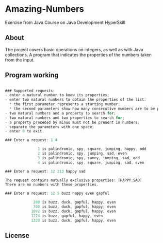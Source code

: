 
# Amazing-Numbers

Exercise from Java Course on Java Development HyperSkill

## About

The project covers basic operations on integers, as well as with Java collections.
A program that indicates the properties of the numbers taken from the input.


## Program working

```java

### Supported requests:
- enter a natural number to know its properties;
- enter two natural numbers to obtain the properties of the list:
  * the first parameter represents a starting number;
  * the second parameters show how many consecutive numbers are to be processed;
- two natural numbers and a property to search for;
- two natural numbers and two properties to search for;
- a property preceded by minus must not be present in numbers;
- separate the parameters with one space;
- enter 0 to exit.

### Enter a request: 1 4

               1 is palindromic, spy, square, jumping, happy, odd
               2 is palindromic, spy, jumping, sad, even
               3 is palindromic, spy, sunny, jumping, sad, odd
               4 is palindromic, spy, square, jumping, sad, even

### Enter a request: 12 213 happy sad

The request contains mutually exclusive properties: [HAPPY,SAD]
There are no numbers with these properties.

### Enter a request: 12 5 buzz happy even gapful

             280 is buzz, duck, gapful, happy, even
             700 is buzz, duck, gapful, happy, even
            1092 is buzz, duck, gapful, happy, even
            1274 is buzz, gapful, happy, even
            1330 is buzz, duck, gapful, happy, even
```


## License
